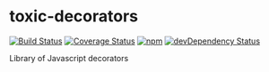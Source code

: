 # toxic-decorators

[![Build Status](https://img.shields.io/travis/toxic-johann/toxic-decorators/master.svg?style=flat-square)](https://travis-ci.org/toxic-johann/toxic-decorators.svg?branch=master)
[![Coverage Status](https://img.shields.io/coveralls/toxic-johann/toxic-decorators/master.svg?style=flat-square)](https://coveralls.io/github/toxic-johann/toxic-decorators?branch=master)
[![npm](https://img.shields.io/npm/v/toxic-decorators.svg?colorB=brightgreen&style=flat-square)](https://www.npmjs.com/package/toxic-decorators)
[![devDependency Status](https://david-dm.org/toxic-johann/toxic-decorators.svg)](https://david-dm.org/toxic-johann/toxic-decorators)

Library of Javascript decorators
